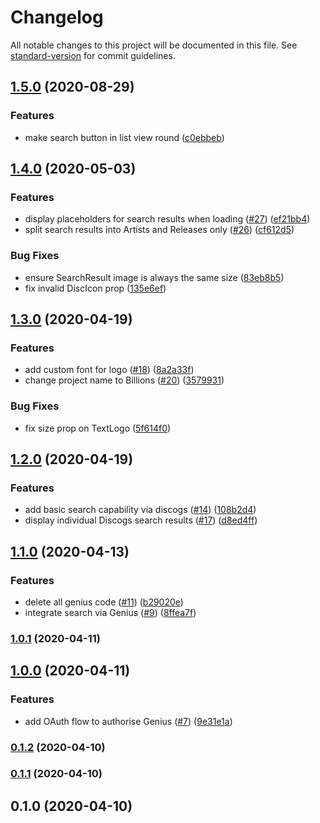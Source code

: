 # Changelog

All notable changes to this project will be documented in this file. See [standard-version](https://github.com/conventional-changelog/standard-version) for commit guidelines.

## [1.5.0](https://github.com/mzogheib/geenious/compare/v1.4.0...v1.5.0) (2020-08-29)

### Features

- make search button in list view round ([c0ebbeb](https://github.com/mzogheib/geenious/commit/c0ebbebc8447a6cca3613bf047bedf0ead62f2cf))

## [1.4.0](https://github.com/mzogheib/geenious/compare/v1.3.0...v1.4.0) (2020-05-03)

### Features

- display placeholders for search results when loading ([#27](https://github.com/mzogheib/geenious/issues/27)) ([ef21bb4](https://github.com/mzogheib/geenious/commit/ef21bb4860d9017b74c20b11cdde242371028757))
- split search results into Artists and Releases only ([#26](https://github.com/mzogheib/geenious/issues/26)) ([cf612d5](https://github.com/mzogheib/geenious/commit/cf612d5c5e4897057977b52367adc25af1462ff4))

### Bug Fixes

- ensure SearchResult image is always the same size ([83eb8b5](https://github.com/mzogheib/geenious/commit/83eb8b5266241e99edd3717b8d4baa811629552c))
- fix invalid DiscIcon prop ([135e6ef](https://github.com/mzogheib/geenious/commit/135e6ef581fe7ad4cadad5829271b472beaba440))

## [1.3.0](https://github.com/mzogheib/geenious/compare/v1.2.0...v1.3.0) (2020-04-19)

### Features

- add custom font for logo ([#18](https://github.com/mzogheib/geenious/issues/18)) ([8a2a33f](https://github.com/mzogheib/geenious/commit/8a2a33f951eee49a2a01ed7f2538b965e078fe4d))
- change project name to Billions ([#20](https://github.com/mzogheib/geenious/issues/20)) ([3579931](https://github.com/mzogheib/geenious/commit/357993106bc313f491b9de38dbfdd5a13781ae9b))

### Bug Fixes

- fix size prop on TextLogo ([5f614f0](https://github.com/mzogheib/geenious/commit/5f614f0f6aa538e0e757a7cd532bc215d29e2dfa))

## [1.2.0](https://github.com/mzogheib/billions/compare/v1.1.0...v1.2.0) (2020-04-19)

### Features

- add basic search capability via discogs ([#14](https://github.com/mzogheib/billions/issues/14)) ([108b2d4](https://github.com/mzogheib/billions/commit/108b2d41d114aaaddecce624cd99cc54f2f718d8))
- display individual Discogs search results ([#17](https://github.com/mzogheib/billions/issues/17)) ([d8ed4ff](https://github.com/mzogheib/billions/commit/d8ed4ff5a9e0234c440144ab42c55e74ad64807b))

## [1.1.0](https://github.com/mzogheib/billions/compare/v1.0.1...v1.1.0) (2020-04-13)

### Features

- delete all genius code ([#11](https://github.com/mzogheib/billions/issues/11)) ([b29020e](https://github.com/mzogheib/billions/commit/b29020ed667b51b0ee14fe537de600a19e7fe854))
- integrate search via Genius ([#9](https://github.com/mzogheib/billions/issues/9)) ([8ffea7f](https://github.com/mzogheib/billions/commit/8ffea7f6b20a0e1f45cfba8ee57f343404bef920))

### [1.0.1](https://github.com/mzogheib/billions/compare/v1.0.0...v1.0.1) (2020-04-11)

## [1.0.0](https://github.com/mzogheib/billions/compare/v0.1.2...v1.0.0) (2020-04-11)

### Features

- add OAuth flow to authorise Genius ([#7](https://github.com/mzogheib/billions/issues/7)) ([9e31e1a](https://github.com/mzogheib/billions/commit/9e31e1a52fd6fbd77309e45abde70fcacf5d5d3b))

### [0.1.2](https://github.com/mzogheib/billions/compare/v0.1.1...v0.1.2) (2020-04-10)

### [0.1.1](https://github.com/mzogheib/billions/compare/v0.1.0...v0.1.1) (2020-04-10)

## 0.1.0 (2020-04-10)
